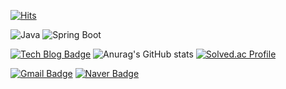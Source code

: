 <!--
**XOHW91/XOHW91** is a ✨ _special_ ✨ repository because its `README.md` (this file) appears on your GitHub profile.

Here are some ideas to get you started:

- 🔭 I’m currently working on ...
- 🌱 I’m currently learning ...
- 👯 I’m looking to collaborate on ...
- 🤔 I’m looking for help with ...
- 💬 Ask me about ...
- 📫 How to reach me: ...
- 😄 Pronouns: ...
- ⚡ Fun fact: ...
-->
[![Hits](https://hits.seeyoufarm.com/api/count/incr/badge.svg?url=https%3A%2F%2Fgithub.com%2FXOHW91%2F&count_bg=%23D5B5E9&title_bg=%23C67AFB&icon=&icon_color=%23E7E7E7&title=hits&edge_flat=false)](https://hits.seeyoufarm.com)

![Java](https://img.shields.io/badge/Java-007396.svg?&style=for-the-badge&logo=Java&logoColor=white)
![Spring Boot](https://img.shields.io/badge/Spring%20Boot-6DB33F.svg?&style=for-the-badge&logo=Spring%20Boot&logoColor=white)

[![Tech Blog Badge](http://img.shields.io/badge/-Tech%20blog-black?style=flat-square&logo=github&link=https://xohw91.github.io/)](https://xohw91.github.io/)
![Anurag's GitHub stats](https://github-readme-stats.vercel.app/api?username=XOHW91&show_icons=true&theme=transparent)   [![Solved.ac Profile](http://mazassumnida.wtf/api/generate_badge?boj=so4368)](https://solved.ac/so4368)


[![Gmail Badge](https://img.shields.io/badge/Gmail-d14836?style=flat-square&logo=Gmail&logoColor=white&link=mailto:so91062412@gmail.com)](mailto:so91062412@gmail.com)
[![Naver Badge](https://img.shields.io/badge/Naver-03C75A?style=flat-square&logo=Naver&logoColor=white&link=mailto:so_4368@naver.com)](mailto:so_4368@naver.com)

